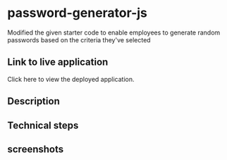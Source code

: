 # password-generator-js

Modified the given starter code to enable employees to generate random passwords based on the criteria they've selected

## Link to live application

Click here to view the deployed application.

## Description

## Technical steps

## screenshots
